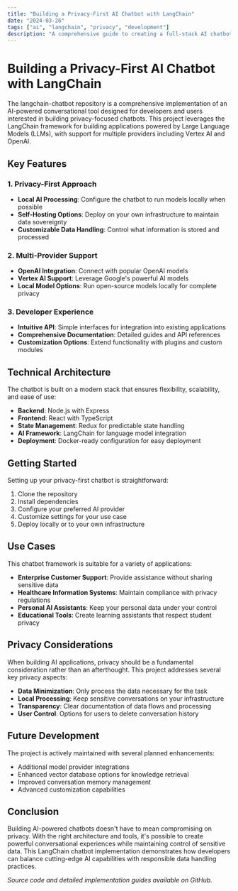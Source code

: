 ```yaml
---
title: "Building a Privacy-First AI Chatbot with LangChain"
date: "2024-03-26"
tags: ["ai", "langchain", "privacy", "development"]
description: "A comprehensive guide to creating a full-stack AI chatbot using LangChain, with a focus on privacy, customization, and developer experience."
---
```


# Building a Privacy-First AI Chatbot with LangChain

The langchain-chatbot repository is a comprehensive implementation of an AI-powered conversational tool designed for developers and users interested in building privacy-focused chatbots. This project leverages the LangChain framework for building applications powered by Large Language Models (LLMs), with support for multiple providers including Vertex AI and OpenAI.

## Key Features

### 1. Privacy-First Approach
- **Local AI Processing**: Configure the chatbot to run models locally when possible
- **Self-Hosting Options**: Deploy on your own infrastructure to maintain data sovereignty
- **Customizable Data Handling**: Control what information is stored and processed

### 2. Multi-Provider Support
- **OpenAI Integration**: Connect with popular OpenAI models
- **Vertex AI Support**: Leverage Google's powerful AI models
- **Local Model Options**: Run open-source models locally for complete privacy

### 3. Developer Experience
- **Intuitive API**: Simple interfaces for integration into existing applications
- **Comprehensive Documentation**: Detailed guides and API references
- **Customization Options**: Extend functionality with plugins and custom modules

## Technical Architecture

The chatbot is built on a modern stack that ensures flexibility, scalability, and ease of use:

- **Backend**: Node.js with Express
- **Frontend**: React with TypeScript
- **State Management**: Redux for predictable state handling
- **AI Framework**: LangChain for language model integration
- **Deployment**: Docker-ready configuration for easy deployment

## Getting Started

Setting up your privacy-first chatbot is straightforward:

1. Clone the repository
2. Install dependencies
3. Configure your preferred AI provider
4. Customize settings for your use case
5. Deploy locally or to your own infrastructure

## Use Cases

This chatbot framework is suitable for a variety of applications:

- **Enterprise Customer Support**: Provide assistance without sharing sensitive data
- **Healthcare Information Systems**: Maintain compliance with privacy regulations
- **Personal AI Assistants**: Keep your personal data under your control
- **Educational Tools**: Create learning assistants that respect student privacy

## Privacy Considerations

When building AI applications, privacy should be a fundamental consideration rather than an afterthought. This project addresses several key privacy aspects:

- **Data Minimization**: Only process the data necessary for the task
- **Local Processing**: Keep sensitive conversations on your infrastructure
- **Transparency**: Clear documentation of data flows and processing
- **User Control**: Options for users to delete conversation history

## Future Development

The project is actively maintained with several planned enhancements:

- Additional model provider integrations
- Enhanced vector database options for knowledge retrieval
- Improved conversation memory management
- Advanced customization capabilities

## Conclusion

Building AI-powered chatbots doesn't have to mean compromising on privacy. With the right architecture and tools, it's possible to create powerful conversational experiences while maintaining control of sensitive data. This LangChain chatbot implementation demonstrates how developers can balance cutting-edge AI capabilities with responsible data handling practices.

*Source code and detailed implementation guides available on GitHub.* 